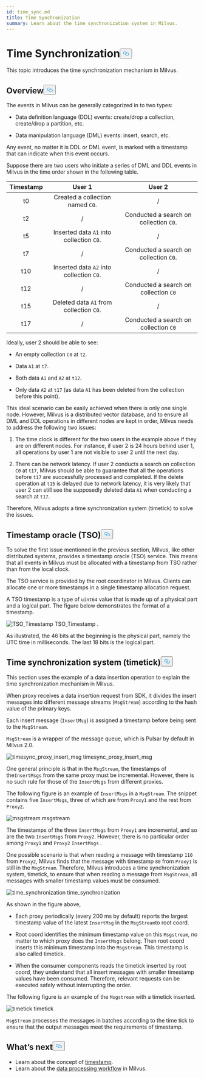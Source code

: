 ```yaml
---
id: time_sync.md
title: Time Synchronization
summary: Learn about the time synchronization system in Milvus.
---
```

<h1 id="Time-Synchronization" class="common-anchor-header">Time Synchronization<button data-href="#Time-Synchronization" class="anchor-icon" translate="no">
      <svg translate="no"
        aria-hidden="true"
        focusable="false"
        height="20"
        version="1.1"
        viewBox="0 0 16 16"
        width="16"
      >
        <path
          fill="#0092E4"
          fill-rule="evenodd"
          d="M4 9h1v1H4c-1.5 0-3-1.69-3-3.5S2.55 3 4 3h4c1.45 0 3 1.69 3 3.5 0 1.41-.91 2.72-2 3.25V8.59c.58-.45 1-1.27 1-2.09C10 5.22 8.98 4 8 4H4c-.98 0-2 1.22-2 2.5S3 9 4 9zm9-3h-1v1h1c1 0 2 1.22 2 2.5S13.98 12 13 12H9c-.98 0-2-1.22-2-2.5 0-.83.42-1.64 1-2.09V6.25c-1.09.53-2 1.84-2 3.25C6 11.31 7.55 13 9 13h4c1.45 0 3-1.69 3-3.5S14.5 6 13 6z"
        ></path>
      </svg>
    </button></h1><p>This topic introduces the time synchronization mechanism in Milvus.</p>
<h2 id="Overview" class="common-anchor-header">Overview<button data-href="#Overview" class="anchor-icon" translate="no">
      <svg translate="no"
        aria-hidden="true"
        focusable="false"
        height="20"
        version="1.1"
        viewBox="0 0 16 16"
        width="16"
      >
        <path
          fill="#0092E4"
          fill-rule="evenodd"
          d="M4 9h1v1H4c-1.5 0-3-1.69-3-3.5S2.55 3 4 3h4c1.45 0 3 1.69 3 3.5 0 1.41-.91 2.72-2 3.25V8.59c.58-.45 1-1.27 1-2.09C10 5.22 8.98 4 8 4H4c-.98 0-2 1.22-2 2.5S3 9 4 9zm9-3h-1v1h1c1 0 2 1.22 2 2.5S13.98 12 13 12H9c-.98 0-2-1.22-2-2.5 0-.83.42-1.64 1-2.09V6.25c-1.09.53-2 1.84-2 3.25C6 11.31 7.55 13 9 13h4c1.45 0 3-1.69 3-3.5S14.5 6 13 6z"
        ></path>
      </svg>
    </button></h2><p>The events in Milvus can be generally categorized in to two types:</p>
<ul>
<li><p>Data definition language (DDL) events: create/drop a collection, create/drop a partition, etc.</p></li>
<li><p>Data manipulation language (DML) events: insert, search, etc.</p></li>
</ul>
<p>Any event, no matter it is DDL or DML event, is marked with a timestamp that can indicate when this event occurs.</p>
<p>Suppose there are two users who initiate a series of DML and DDL events in Milvus in the time order shown in the following table.</p>
<table>
<thead>
<tr><th style="text-align:center">Timestamp</th><th style="text-align:center">User 1</th><th style="text-align:center">User 2</th></tr>
</thead>
<tbody>
<tr><td style="text-align:center">t0</td><td style="text-align:center">Created a collection named <code translate="no">C0</code>.</td><td style="text-align:center">/</td></tr>
<tr><td style="text-align:center">t2</td><td style="text-align:center">/</td><td style="text-align:center">Conducted a search on collection <code translate="no">C0</code>.</td></tr>
<tr><td style="text-align:center">t5</td><td style="text-align:center">Inserted data <code translate="no">A1</code> into collection <code translate="no">C0</code>.</td><td style="text-align:center">/</td></tr>
<tr><td style="text-align:center">t7</td><td style="text-align:center">/</td><td style="text-align:center">Conducted a search on collection <code translate="no">C0</code>.</td></tr>
<tr><td style="text-align:center">t10</td><td style="text-align:center">Inserted data <code translate="no">A2</code> into collection <code translate="no">C0</code>.</td><td style="text-align:center">/</td></tr>
<tr><td style="text-align:center">t12</td><td style="text-align:center">/</td><td style="text-align:center">Conducted a search on collection <code translate="no">C0</code></td></tr>
<tr><td style="text-align:center">t15</td><td style="text-align:center">Deleted data <code translate="no">A1</code> from collection <code translate="no">C0</code>.</td><td style="text-align:center">/</td></tr>
<tr><td style="text-align:center">t17</td><td style="text-align:center">/</td><td style="text-align:center">Conducted a search on collection <code translate="no">C0</code></td></tr>
</tbody>
</table>
<p>Ideally, user 2 should be able to see:</p>
<ul>
<li><p>An empty collection <code translate="no">C0</code> at <code translate="no">t2</code>.</p></li>
<li><p>Data <code translate="no">A1</code> at <code translate="no">t7</code>.</p></li>
<li><p>Both data <code translate="no">A1</code> and <code translate="no">A2</code> at <code translate="no">t12</code>.</p></li>
<li><p>Only data <code translate="no">A2</code> at <code translate="no">t17</code> (as data <code translate="no">A1</code> has been deleted from the collection before this point).</p></li>
</ul>
<p>This ideal scenario can be easily achieved when there is only one single node. However, Milvus is a distributed vector database, and to ensure all DML and DDL operations in different nodes are kept in order, Milvus needs to address the following two issues:</p>
<ol>
<li><p>The time clock is different for the two users in the example above if they are on different nodes. For instance, if user 2 is 24 hours behind user 1, all operations by user 1 are not visible to user 2 until the next day.</p></li>
<li><p>There can be network latency. If user 2 conducts a search on collection <code translate="no">C0</code> at <code translate="no">t17</code>, Milvus should be able to guarantee that all the operations before <code translate="no">t17</code> are successfully processed and completed. If the delete operation at <code translate="no">t15</code> is delayed due to network latency, it is very likely that user 2 can still see the supposedly deleted data <code translate="no">A1</code> when conducting a search at <code translate="no">t17</code>.</p></li>
</ol>
<p>Therefore, Milvus adopts a time synchronization system (timetick) to solve the issues.</p>
<h2 id="Timestamp-oracle-TSO" class="common-anchor-header">Timestamp oracle (TSO)<button data-href="#Timestamp-oracle-TSO" class="anchor-icon" translate="no">
      <svg translate="no"
        aria-hidden="true"
        focusable="false"
        height="20"
        version="1.1"
        viewBox="0 0 16 16"
        width="16"
      >
        <path
          fill="#0092E4"
          fill-rule="evenodd"
          d="M4 9h1v1H4c-1.5 0-3-1.69-3-3.5S2.55 3 4 3h4c1.45 0 3 1.69 3 3.5 0 1.41-.91 2.72-2 3.25V8.59c.58-.45 1-1.27 1-2.09C10 5.22 8.98 4 8 4H4c-.98 0-2 1.22-2 2.5S3 9 4 9zm9-3h-1v1h1c1 0 2 1.22 2 2.5S13.98 12 13 12H9c-.98 0-2-1.22-2-2.5 0-.83.42-1.64 1-2.09V6.25c-1.09.53-2 1.84-2 3.25C6 11.31 7.55 13 9 13h4c1.45 0 3-1.69 3-3.5S14.5 6 13 6z"
        ></path>
      </svg>
    </button></h2><p>To solve the first issue mentioned in the previous section, Milvus, like other distributed systems, provides a timestamp oracle (TSO) service. This means that all events in Milvus must be allocated with a timestamp from TSO rather than from the local clock.</p>
<p>The TSO service is provided by the root coordinator in Milvus. Clients can allocate one or more timestamps in a single timestamp allocation request.</p>
<p>A TSO timestamp is a type of <code translate="no">uint64</code> value that is made up of a physical part and a logical part. The figure below demonstrates the format of a timestamp.</p>
<p>
  <span class="img-wrapper">
    <img translate="no" src="/docs/v2.2.x/assets/TSO_Timestamp.png" alt="TSO_Timestamp" class="doc-image" id="tso_timestamp" />
    <span>TSO_Timestamp</span>
  </span>
.</p>
<p>As illustrated, the 46 bits at the beginning is the physical part, namely the UTC time in milliseconds. The last 18 bits is the logical part.</p>
<h2 id="Time-synchronization-system-timetick" class="common-anchor-header">Time synchronization system (timetick)<button data-href="#Time-synchronization-system-timetick" class="anchor-icon" translate="no">
      <svg translate="no"
        aria-hidden="true"
        focusable="false"
        height="20"
        version="1.1"
        viewBox="0 0 16 16"
        width="16"
      >
        <path
          fill="#0092E4"
          fill-rule="evenodd"
          d="M4 9h1v1H4c-1.5 0-3-1.69-3-3.5S2.55 3 4 3h4c1.45 0 3 1.69 3 3.5 0 1.41-.91 2.72-2 3.25V8.59c.58-.45 1-1.27 1-2.09C10 5.22 8.98 4 8 4H4c-.98 0-2 1.22-2 2.5S3 9 4 9zm9-3h-1v1h1c1 0 2 1.22 2 2.5S13.98 12 13 12H9c-.98 0-2-1.22-2-2.5 0-.83.42-1.64 1-2.09V6.25c-1.09.53-2 1.84-2 3.25C6 11.31 7.55 13 9 13h4c1.45 0 3-1.69 3-3.5S14.5 6 13 6z"
        ></path>
      </svg>
    </button></h2><p>This section uses the example of a data insertion operation to explain the time synchronization mechanism in Milvus.</p>
<p>When proxy receives a data insertion request from SDK, it divides the insert messages into  different message streams (<code translate="no">MsgStream</code>) according to the hash value of the primary keys.</p>
<p>Each insert message (<code translate="no">InsertMsg</code>) is assigned a timestamp before being sent to the <code translate="no">MsgStream</code>.</p>
<div class="alert note">
  <code translate="no">MsgStream</code> is a wrapper of the message queue, which is Pulsar by default in Milvus 2.0.
</div>
<p>
  <span class="img-wrapper">
    <img translate="no" src="/docs/v2.2.x/assets/timesync_proxy_insert_msg.png" alt="timesync_proxy_insert_msg" class="doc-image" id="timesync_proxy_insert_msg" />
    <span>timesync_proxy_insert_msg</span>
  </span>
</p>
<p>One general principle is that in the <code translate="no">MsgStream</code>, the timestamps of the<code translate="no">InsertMsgs</code> from the same proxy must be incremental. However, there is no such rule for those of the <code translate="no">InsertMsgs</code> from different proxies.</p>
<p>The following figure is an example of <code translate="no">InsertMsgs</code> in a <code translate="no">MsgStream</code>. The snippet contains five <code translate="no">InsertMsgs</code>, three of which are from <code translate="no">Proxy1</code> and the rest from <code translate="no">Proxy2</code>.</p>
<p>
  <span class="img-wrapper">
    <img translate="no" src="/docs/v2.2.x/assets/msgstream.png" alt="msgstream" class="doc-image" id="msgstream" />
    <span>msgstream</span>
  </span>
</p>
<p>The timestamps of the three <code translate="no">InsertMsgs</code> from <code translate="no">Proxy1</code> are incremental, and so are the two <code translate="no">InsertMsgs</code> from <code translate="no">Proxy2</code>. However, there is no particular order among <code translate="no">Proxy1</code> and <code translate="no">Proxy2</code> <code translate="no">InsertMsgs</code> .</p>
<p>One possible scenario is that when reading a message with timestamp <code translate="no">110</code> from <code translate="no">Proxy2</code>, Milvus finds that the message with timestamp <code translate="no">80</code> from <code translate="no">Proxy1</code> is still in the <code translate="no">MsgStream</code>. Therefore, Milvus introduces a time synchronization system, timetick, to ensure that when reading a message from <code translate="no">MsgStream</code>, all messages with smaller timestamp values must be consumed.</p>
<p>
  <span class="img-wrapper">
    <img translate="no" src="/docs/v2.2.x/assets/time_synchronization.png" alt="time_synchronization" class="doc-image" id="time_synchronization" />
    <span>time_synchronization</span>
  </span>
</p>
<p>As shown in the figure above,</p>
<ul>
<li><p>Each proxy periodically (every 200 ms by default) reports the largest timestamp value of the latest <code translate="no">InsertMsg</code> in the <code translate="no">MsgStream</code>to root coord.</p></li>
<li><p>Root coord identifies the minimum timestamp value on this <code translate="no">Msgstream</code>, no matter to which proxy does the <code translate="no">InsertMsgs</code> belong. Then root coord  inserts this minimum timestamp into the <code translate="no">Msgstream</code>. This timestamp is also called timetick.</p></li>
<li><p>When the consumer components reads the timetick inserted by root coord, they understand that all insert messages with smaller timestamp values have been consumed. Therefore, relevant requests can be executed safely without interrupting the order.</p></li>
</ul>
<p>The following figure is an example of the <code translate="no">Msgstream</code> with a timetick inserted.</p>
<p>
  <span class="img-wrapper">
    <img translate="no" src="/docs/v2.2.x/assets/timetick.png" alt="timetick" class="doc-image" id="timetick" />
    <span>timetick</span>
  </span>
</p>
<p><code translate="no">MsgStream</code> processes the messages in batches according to the time tick to ensure that the output messages meet the requirements of timestamp.</p>
<h2 id="Whats-next" class="common-anchor-header">What’s next<button data-href="#Whats-next" class="anchor-icon" translate="no">
      <svg translate="no"
        aria-hidden="true"
        focusable="false"
        height="20"
        version="1.1"
        viewBox="0 0 16 16"
        width="16"
      >
        <path
          fill="#0092E4"
          fill-rule="evenodd"
          d="M4 9h1v1H4c-1.5 0-3-1.69-3-3.5S2.55 3 4 3h4c1.45 0 3 1.69 3 3.5 0 1.41-.91 2.72-2 3.25V8.59c.58-.45 1-1.27 1-2.09C10 5.22 8.98 4 8 4H4c-.98 0-2 1.22-2 2.5S3 9 4 9zm9-3h-1v1h1c1 0 2 1.22 2 2.5S13.98 12 13 12H9c-.98 0-2-1.22-2-2.5 0-.83.42-1.64 1-2.09V6.25c-1.09.53-2 1.84-2 3.25C6 11.31 7.55 13 9 13h4c1.45 0 3-1.69 3-3.5S14.5 6 13 6z"
        ></path>
      </svg>
    </button></h2><ul>
<li>Learn about the concept of <a href="/docs/v2.2.x/timestamp.md">timestamp</a>.</li>
<li>Learn about the <a href="/docs/v2.2.x/data_processing.md">data processing workflow</a> in Milvus.</li>
</ul>
